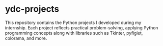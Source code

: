 # ydc-projects
This repository contains the Python projects I developed during my internship. Each project reflects practical problem-solving, applying Python programming concepts along with libraries such as Tkinter, pyfiglet, colorama, and more.
